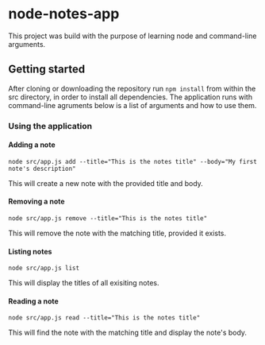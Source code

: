# node-notes-app

This project was build with the purpose of learning node and command-line arguments.

## Getting started
After cloning or downloading the repository run
    `npm install`
from within the src directory, in order to install all dependencies.
The application runs with command-line agruments below is a list of arguments and how to use them.

### Using the application

#### Adding a note
    node src/app.js add --title="This is the notes title" --body="My first note's description"
This will create a new note with the provided title and body.

#### Removing a note
    node src/app.js remove --title="This is the notes title"
This will remove the note with the matching title, provided it exists.

#### Listing notes
    node src/app.js list
This will display the titles of all exisiting notes.

#### Reading a note
    node src/app.js read --title="This is the notes title"
This will find the note with the matching title and display the note's body.
